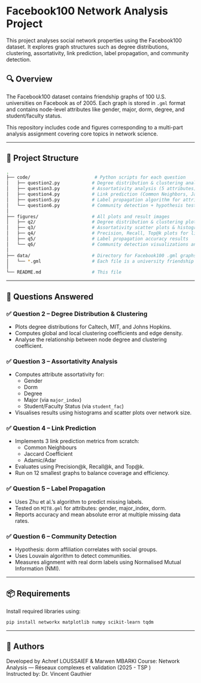 # Facebook100 Network Analysis Project

This project analyses social network properties using the Facebook100 dataset. It explores graph structures such as degree distributions, clustering, assortativity, link prediction, label propagation, and community detection.

## 🔍 Overview

The Facebook100 dataset contains friendship graphs of 100 U.S. universities on Facebook as of 2005. Each graph is stored in `.gml` format and contains node-level attributes like gender, major, dorm, degree, and student/faculty status.

This repository includes code and figures corresponding to a multi-part analysis assignment covering core topics in network science.

---

## 📂 Project Structure

```bash
.
├── code/                        # Python scripts for each question
│   ├── question2.py            # Degree distribution & clustering analysis
│   ├── question3.py            # Assortativity analysis (5 attributes)
│   ├── question4.py            # Link prediction (Common Neighbors, Jaccard, Adamic/Adar)
│   ├── question5.py            # Label propagation algorithm for attribute prediction
│   └── question6.py            # Community detection + hypothesis testing with Louvain
│
├── figures/                    # All plots and result images
│   ├── q2/                     # Degree distribution & clustering plots
│   ├── q3/                     # Assortativity scatter plots & histograms
│   ├── q4/                     # Precision, Recall, Top@k plots for link prediction
│   ├── q5/                     # Label propagation accuracy results
│   └── q6/                     # Community detection visualizations and NMI scores
│
├── data/                       # Directory for Facebook100 .gml graphs (not uploaded)
│   └── *.gml                   # Each file is a university friendship graph
│
└── README.md                   # This file
```

---

## 🚀 Questions Answered

### ✅ Question 2 – Degree Distribution & Clustering
- Plots degree distributions for Caltech, MIT, and Johns Hopkins.
- Computes global and local clustering coefficients and edge density.
- Analyse the relationship between node degree and clustering coefficient.

### ✅ Question 3 – Assortativity Analysis
- Computes attribute assortativity for:
  - Gender
  - Dorm
  - Degree
  - Major (via `major_index`)
  - Student/Faculty Status (via `student_fac`)
- Visualises results using histograms and scatter plots over network size.

### ✅ Question 4 – Link Prediction
- Implements 3 link prediction metrics from scratch:
  - Common Neighbours
  - Jaccard Coefficient
  - Adamic/Adar
- Evaluates using Precision@k, Recall@k, and Top@k.
- Run on 12 smallest graphs to balance coverage and efficiency.

### ✅ Question 5 – Label Propagation
- Uses Zhu et al.’s algorithm to predict missing labels.
- Tested on `MIT8.gml` for attributes: gender, major_index, dorm.
- Reports accuracy and mean absolute error at multiple missing data rates.

### ✅ Question 6 – Community Detection
- Hypothesis: dorm affiliation correlates with social groups.
- Uses Louvain algorithm to detect communities.
- Measures alignment with real dorm labels using Normalised Mutual Information (NMI).

---

## 📦 Requirements

Install required libraries using:

```bash
pip install networkx matplotlib numpy scikit-learn tqdm
```
---

## 🧠 Authors

Developed by Achref LOUSSAIEF & Marwen MBARKI
Course: Network Analysis — Réseaux complexes et validation (2025 - TSP ) <br>
Instructed by: Dr. Vincent Gauthier


